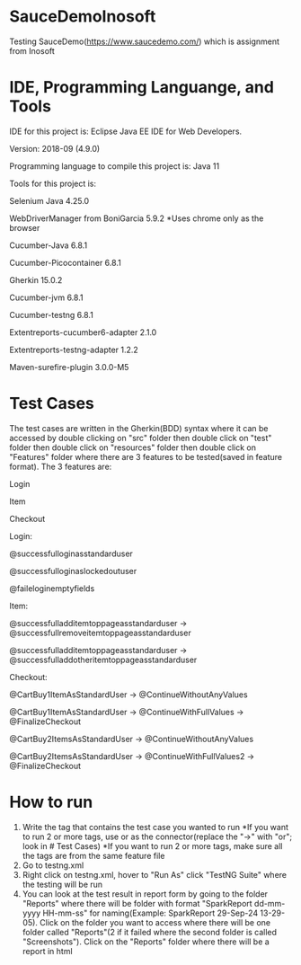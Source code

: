 # SauceDemoInosoft
Testing SauceDemo(https://www.saucedemo.com/) which is assignment from Inosoft

# IDE, Programming Languange, and Tools
IDE for this project is:
Eclipse Java EE IDE for Web Developers.

Version: 2018-09 (4.9.0)

Programming language to compile this project is:
Java 11

Tools for this project is:

Selenium Java 4.25.0

WebDriverManager from BoniGarcia 5.9.2
*Uses chrome only as the browser

Cucumber-Java 6.8.1

Cucumber-Picocontainer 6.8.1

Gherkin 15.0.2

Cucumber-jvm 6.8.1

Cucumber-testng 6.8.1

Extentreports-cucumber6-adapter 2.1.0

Extentreports-testng-adapter 1.2.2

Maven-surefire-plugin 3.0.0-M5

# Test Cases
The test cases are written in the Gherkin(BDD) syntax where it can be accessed by double clicking on "src" folder then double click on "test" folder then double click on "resources" folder then double click on "Features" folder where there are 3 features to be tested(saved in feature format). The 3 features are:

Login

Item

Checkout

Login:

@successfulloginasstandarduser

@successfulloginaslockedoutuser

@faileloginemptyfields


Item:

@successfulladditemtoppageasstandarduser -> @successfullremoveitemtoppageasstandarduser

@successfulladditemtoppageasstandarduser -> @successfulladdotheritemtoppageasstandarduser


Checkout:

@CartBuy1ItemAsStandardUser -> @ContinueWithoutAnyValues

@CartBuy1ItemAsStandardUser ->  @ContinueWithFullValues -> @FinalizeCheckout

@CartBuy2ItemsAsStandardUser -> @ContinueWithoutAnyValues

@CartBuy2ItemsAsStandardUser ->  @ContinueWithFullValues2 ->  @FinalizeCheckout

# How to run
1. Write the tag that contains the test case you wanted to run
*If you want to run 2 or more tags, use or as the connector(replace the "->" with "or"; look in # Test Cases)
*If you want to run 2 or more tags, make sure all the tags are from the same feature file
3. Go to testng.xml
4. Right click on testng.xml, hover to "Run As" click "TestNG Suite" where the testing will be run
5. You can look at the test result in report form by going to the folder "Reports" where there will be folder with format "SparkReport dd-mm-yyyy HH-mm-ss" for naming(Example: SparkReport 29-Sep-24 13-29-05). Click on the folder you want to access where there will be one folder called "Reports"(2 if it failed where the second folder is called "Screenshots"). Click on the "Reports" folder where there will be a report in html

